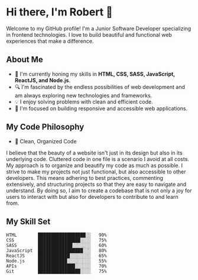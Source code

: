 # Hi there, I'm Robert 👋

Welcome to my GitHub profile! I'm a Junior Software Developer specializing in frontend technologies. I love to build beautiful and functional web experiences that make a difference.

## About Me
- 🌱 I'm currently honing my skills in **HTML, CSS, SASS, JavaScript, ReactJS, and Node.js**.
- 🔍 I'm fascinated by the endless possibilities of web development and am always exploring new technologies and frameworks.
- 💡 I enjoy solving problems with clean and efficient code.
- 🎯 I'm focused on building responsive and accessible web applications.

## My Code Philosophy
- 🧹 Clean, Organized Code

I believe that the beauty of a website isn't just in its design but also in its underlying code. Cluttered code in one file is a scenario I avoid at all costs. My approach is to organize and beautify my code as much as possible. I strive to make my projects not just functional, but also accessible to other developers. This means adhering to best practices, commenting extensively, and structuring projects so that they are easy to navigate and understand. By doing so, I aim to create a codebase that is not only a joy for users to interact with but also for developers to contribute to and learn from.

## My Skill Set
```text
HTML        ██████████████████░░   90%
CSS         ████████████████░░░░   75%
SASS        █████████████░░░░░░░   60%
JavaScript  █████████████████░░░   80%
ReactJS     ████████████░░░░░░░░   65%
Node.js     ███████████░░░░░░░░░   55%
APIs        ██████████████░░░░░░   70%
Git         ████████████████░░░░   75%
